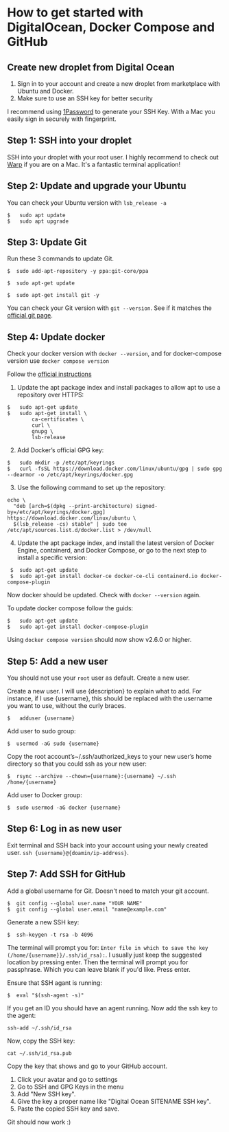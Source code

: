 # How to get started with DigitalOcean, Docker Compose and GitHub

## Create new droplet from Digital Ocean

1. Sign in to your account and create a new droplet from marketplace with Ubuntu and Docker.
2. Make sure to use an SSH key for better security

I recommend using [1Password](https://1password.com) to generate your SSH Key. With a Mac you
easily sign in securely with fingerprint.

## Step 1: SSH into your droplet

SSH into your droplet with your root user. I highly recommend to check out [Warp](https://www.warp.dev)
if you are on a Mac. It's a fantastic terminal application!

## Step 2: Update and upgrade your Ubuntu

You can check your Ubuntu version with `lsb_release -a`

```
$   sudo apt update
$   sudo apt upgrade
```

## Step 3: Update Git

Run these 3 commands to update Git.

```
$  sudo add-apt-repository -y ppa:git-core/ppa
```

```
$  sudo apt-get update
```

```
$  sudo apt-get install git -y
```

You can check your Git version with `git --version`. See if it matches
the [official git page](https://git-scm.com/downloads).

## Step 4: Update docker

Check your docker version with `docker --version`, and for docker-compose version
use `docker compose version`

Follow the [official instructions](https://docs.docker.com/engine/install/ubuntu/#install-using-the-repository)

1. Update the apt package index and install packages to allow apt to use a repository over HTTPS:

```
$   sudo apt-get update
$   sudo apt-get install \
        ca-certificates \
        curl \
        gnupg \
        lsb-release
```

2. Add Docker’s official GPG key:

```
$   sudo mkdir -p /etc/apt/keyrings
$   curl -fsSL https://download.docker.com/linux/ubuntu/gpg | sudo gpg --dearmor -o /etc/apt/keyrings/docker.gpg
```

3. Use the following command to set up the repository:

```
echo \
  "deb [arch=$(dpkg --print-architecture) signed-by=/etc/apt/keyrings/docker.gpg] https://download.docker.com/linux/ubuntu \
  $(lsb_release -cs) stable" | sudo tee /etc/apt/sources.list.d/docker.list > /dev/null
```

4. Update the apt package index, and install the latest version of Docker Engine, containerd, and Docker Compose, or go
   to the next step to install a specific version:

```
 $  sudo apt-get update
 $  sudo apt-get install docker-ce docker-ce-cli containerd.io docker-compose-plugin
```

Now docker should be updated. Check with `docker --version` again.

To update docker compose follow the guids:

```
$   sudo apt-get update
$   sudo apt-get install docker-compose-plugin
```

Using `docker compose version` should now show v2.6.0 or higher.

## Step 5: Add a new user

You should not use your `root` user as default. Create a new user.

Create a new user. I will use {description} to explain what to add. For instance, if I use {username}, this should be
replaced with the username you want to use, without the curly braces.

```
$   adduser {username}
```

Add user to sudo group:

```
$  usermod -aG sudo {username}
```

Copy the root account’s~/.ssh/authorized_keys to your new user’s home directory so that
you could ssh as your new user: 
```
$  rsync --archive --chown={username}:{username} ~/.ssh /home/{username}
```
Add user to Docker group:
```
$  sudo usermod -aG docker {username}
```

## Step 6: Log in as new user
Exit terminal and SSH back into your account using your newly created user. `ssh {username}@{doamin/ip-address}`.

## Step 7: Add SSH for GitHub
Add a global username for Git. Doesn't need to match your git account.
```
$  git config --global user.name "YOUR NAME"
$  git config --global user.email "name@example.com"
```
Generate a new SSH key:
```
$  ssh-keygen -t rsa -b 4096
```
The terminal will prompt you for: `Enter file in which to save the key (/home/{username}}/.ssh/id_rsa):`. I usually just keep 
the suggested location by pressing enter.
Then the terminal will prompt you for passphrase. Which you can leave blank if you'd like. Press enter.

Ensure that SSH agant is running:
```
$  eval "$(ssh-agent -s)"
```
If you get an ID you should have an agent running.
Now add the ssh key to the agent:
```
ssh-add ~/.ssh/id_rsa
```
Now, copy the SSH key:
```
cat ~/.ssh/id_rsa.pub
```
Copy the key that shows and go to your GitHub account.

1. Click your avatar and go to settings
2. Go to SSH and GPG Keys in the menu
3. Add "New SSH key". 
4. Give the key a proper name like "Digital Ocean SITENAME SSH key".
5. Paste the copied SSH key and save.

Git should now work :) 